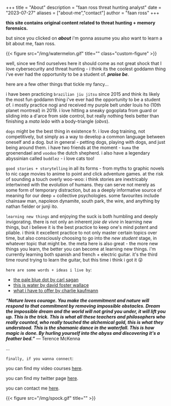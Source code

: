 +++
title = "About"
description = "faan ross threat hunting analyst"
date = "2023-07-27"
aliases = ["about-me","contact"]
author = "faan ross"
+++

**this site contains original content related to threat hunting + memory forensics.**

but since you clicked on ***about*** i'm gonna assume you also want to learn a bit about me, faan ross.

{{< figure src="/img/watermelon.gif" title="" class="custom-figure" >}}

well, since we find ourselves here it should come as not great shock that I love cybersecurity and threat hunting - i think its the coolest goddamn thing i've ever had the opportunity to be a student of. ***praise be***. 

here are a few other things that tickle my fancy...

<!-- {{< figure src="/img/attack_kip.gif" title="" class="custom-figure" >}} -->

i have been practicing `brazilian jiu jitsu` since 2015 and think its likely the most fun goddamn thing i've ever had the opportunity to be a student of. i mostly practice nogi and received my purple belt under louis ho (10th planet montreal) in 2019. i love hitting a sneaky gogoplata from guard or sliding into a d'arce from side control, but really nothing feels better than finishing a *mata leão* with a body-triangle (*obvs*). 

<!-- {{< figure src="/img/goodboy.gif" title="" class="custom-figure" >}} -->

`dogs` might be the best thing in existence fr. i love dog training, not competitively, but simply as a way to develop a common language between oneself and a dog. but in general - petting dogs, playing with dogs, and just being around them. i have two friends at the moment - `kuma` the groenendael and `voodoo` the dutch shepherd. i also have a legendary abyssinian called `buddlez` - i love cats too!  

`good stories + storytelling` in all its forms - from myths to graphic novels to nic cage movies to anime to point and click adventure games. at the risk of sounding a touch overly woo-woo: i think stories are inextricably intertwined with the evolution of humans. they can serve not merely as some form of temporary distraction, but as a deeply informative source of meaning for our deep + collective psychologies. some favourites include chainsaw man, napoleon dynamite, south park, the wire, and anything by nathan fielder or junji ito.

`learning new things` and enjoying the suck is both humbling and deeply invigorating. there is not only an inherent *joie de vivre* in learning new things, but i believe it is the best practice to keep one's mind potent and pliable. i think it excellent practice to not only master certain topics over time, but also consciously choosing to go into the *new student* stage, in whatever topic that might be. the meta here is also great - the more new things you learn, the better you can become at learning new things. i'm currently learning both spanish and french + electric guitar. it's the third time round trying to learn the guitar, but this time i think i got it 😜

<!-- {{< figure src="/img/mckenna.gif" title="" class="custom-figure" >}} -->

`here are some words + ideas i live by`: 
- [the pale blue dot by carl sagan](https://www.youtube.com/watch?v=wupToqz1e2g)
- [this is water by david foster wallace](https://www.youtube.com/watch?v=eC7xzavzEKY)
- [what i have to offer by charlie kaufmann](https://vimeo.com/45097801)

***“Nature loves courage. You make the commitment and nature will respond to that commitment by removing impossible obstacles. Dream the impossible dream and the world will not grind you under, it will lift you up. This is the trick. This is what all these teachers and philosophers who really counted, who really touched the alchemical gold, this is what they understood. This is the shamanic dance in the waterfall. This is how magic is done. By hurling yourself into the abyss and discovering it's a feather bed.”***
― Terence McKenna

...

`finally, if you wanna connect`:

you can find my video courses [here](https://www.youtube.com/channel/UCtwchzdOYHiXai5BxXPiHMg).

you can find my twitter page [here](https://www.twitter.com/faanross).

you can contact me [here](mailto:moi@faanross.com).

{{< figure src="/img/spock.gif" title="" >}}







